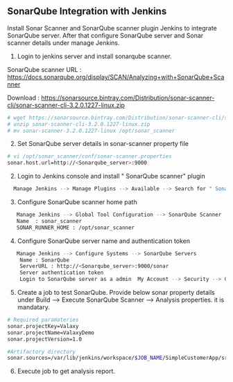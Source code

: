 
## SonarQube Integration with Jenkins

Install Sonar Scanner and SonarQube scanner plugin Jenkins to integrate SonarQube server. After that configure SonarQube server and Sonar scanner details under manage Jenkins. 

1. Login to jenkins server and install sonarqube scanner. 

SonarQube scanner URL : https://docs.sonarqube.org/display/SCAN/Analyzing+with+SonarQube+Scanner

Download : https://sonarsource.bintray.com/Distribution/sonar-scanner-cli/sonar-scanner-cli-3.2.0.1227-linux.zip
```sh 
# wget https://sonarsource.bintray.com/Distribution/sonar-scanner-cli/sonar-scanner-cli-3.2.0.1227-linux.zip
# unzip sonar-scanner-cli-3.2.0.1227-linux.zip
# mv sonar-scanner-3.2.0.1227-linux /opt/sonar_scanner 
```

2. Set SonarQube server details in sonar-scanner property file 
```sh 
# vi /opt/sonar_scanner/conf/sonar-scanner.properties
sonar.host.url=http://<Sonarqube_server>:9000
```

2. Login to Jenkins console and install " SonarQube scanner" plugin

```sh 
  Manage Jenkins --> Manage Plugins --> Available --> Search for " SonarQube scanner" --> Install with restart 
 ```
3. Configure SonarQube scanner home path
```sh
   Manage Jenkins --> Global Tool Configuration --> SonarQube Scanner 
   Name  : sonar_scanner
   SONAR_RUNNER_HOME : /opt/sonar_scanner
```

4. Configure SonarQube server name and authentication token 
```sh
   Manage Jenkins --> Configure Systems --> SonarQube Servers
    Name : SonarQube
	ServerURL : http://<Sonarqube_server>:9000/sonar
	Server authentication token  
	Login to SonarQube server as a admin  My Account --> Security --> Generate Token
```

5. Create a job to test SonarQube. 
Provide below sonar property details under Build --> Execute SonarQube Scanner --> Analysis properties. it is mandatary.  

```sh
# Required paramateries 
sonar.projectKey=Valaxy
sonar.projectName=ValaxyDemo
sonar.projectVersion=1.0

#Artifactory directory
sonar.sources=/var/lib/jenkins/workspace/$JOB_NAME/SimpleCustomerApp/src
```
6. Execute job to get analysis report. 

